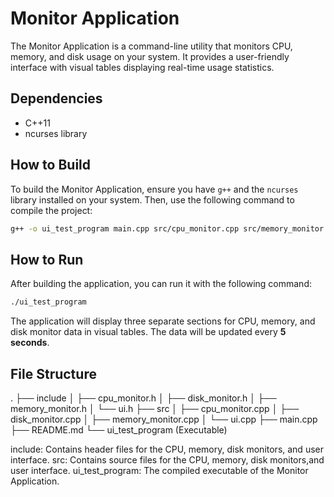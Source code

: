 # Monitor Application

The Monitor Application is a command-line utility that monitors CPU, memory, and disk usage on your system. It provides a user-friendly interface with visual tables displaying real-time usage statistics.

## Dependencies

- C++11
- ncurses library

## How to Build

To build the Monitor Application, ensure you have `g++` and the `ncurses` library installed on your system. Then, use the following command to compile the project:

```bash
g++ -o ui_test_program main.cpp src/cpu_monitor.cpp src/memory_monitor.cpp src/disk_monitor.cpp src/ui.cpp -Iinclude -lncurses
```
## How to Run

After building the application, you can run it with the following command:
```bash
./ui_test_program
```

The application will display three separate sections for CPU, memory, and disk monitor data in visual tables. The data will be updated every **5 seconds**.

## File Structure

.
├── include
│   ├── cpu_monitor.h
│   ├── disk_monitor.h
│   ├── memory_monitor.h
│   └── ui.h
├── src
│   ├── cpu_monitor.cpp
│   ├── disk_monitor.cpp
│   ├── memory_monitor.cpp
│   └── ui.cpp
├── main.cpp
├── README.md
└── ui_test_program (Executable)




include: Contains header files for the CPU, memory, disk monitors, and user interface.
src: Contains source files for the CPU, memory, disk monitors,and user interface.
ui_test_program: The compiled executable of the Monitor Application.

